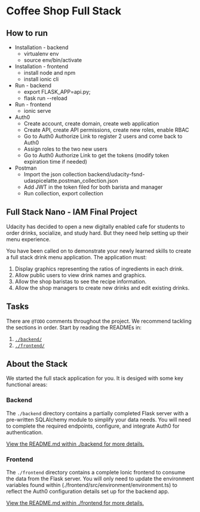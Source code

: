 # Coffee Shop Full Stack

## How to run

* Installation - backend
    * virtualenv env
    * source env/bin/activate
* Installation - frontend
    * install node and npm
    * install ionic cli
* Run - backend
    * export FLASK_APP=api.py;
    * flask run --reload
* Run - frontend
    * ionic serve
* Auth0
    * Create account, create domain, create web application
    * Create API, create API permissions, create new roles, enable RBAC
    * Go to Auth0 Authorize Link to register 2 users and come back to Auth0
    * Assign roles to the two new users
    * Go to Auth0 Authorize Link to get the tokens (modify token expiration time if needed)
* Postman
    * Import the json collection backend/udacity-fsnd-udaspicelatte.postman_collection.json
    * Add JWT in the token filed for both barista and manager
    * Run collection, export collection


## Full Stack Nano - IAM Final Project

Udacity has decided to open a new digitally enabled cafe for students to order drinks, socialize, and study hard. But they need help setting up their menu experience.

You have been called on to demonstrate your newly learned skills to create a full stack drink menu application. The application must:

1) Display graphics representing the ratios of ingredients in each drink.
2) Allow public users to view drink names and graphics.
3) Allow the shop baristas to see the recipe information.
4) Allow the shop managers to create new drinks and edit existing drinks.

## Tasks

There are `@TODO` comments throughout the project. We recommend tackling the sections in order. Start by reading the READMEs in:

1. [`./backend/`](./backend/README.md)
2. [`./frontend/`](./frontend/README.md)

## About the Stack

We started the full stack application for you. It is desiged with some key functional areas:

### Backend

The `./backend` directory contains a partially completed Flask server with a pre-written SQLAlchemy module to simplify your data needs. You will need to complete the required endpoints, configure, and integrate Auth0 for authentication.

[View the README.md within ./backend for more details.](./backend/README.md)

### Frontend

The `./frontend` directory contains a complete Ionic frontend to consume the data from the Flask server. You will only need to update the environment variables found within (./frontend/src/environment/environment.ts) to reflect the Auth0 configuration details set up for the backend app.

[View the README.md within ./frontend for more details.](./frontend/README.md)
